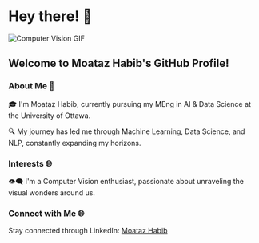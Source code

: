 # Hey there! 👋

![Computer Vision GIF](https://example.com/computer-vision-gif.gif)

## Welcome to Moataz Habib's GitHub Profile!



### About Me 🧠

🎓 I'm Moataz Habib, currently pursuing my MEng in AI & Data Science at the University of Ottawa.

🔍 My journey has led me through Machine Learning, Data Science, and NLP, constantly expanding my horizons.

### Interests 🌐

👁️‍🗨️ I'm a Computer Vision enthusiast, passionate about unraveling the visual wonders around us.

### Connect with Me 🌐

Stay connected through LinkedIn: [Moataz Habib](https://www.linkedin.com/in/moataz-habib-33698426a/)

